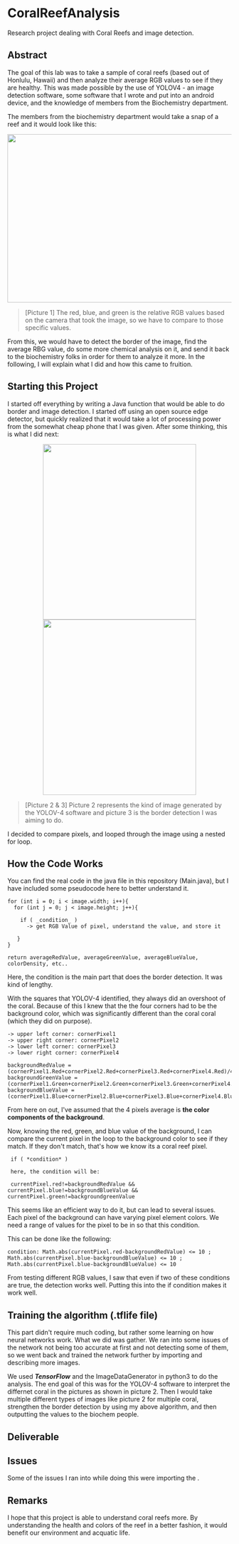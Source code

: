 # CoralReefAnalysis
Research project dealing with Coral Reefs and image detection.

## Abstract

The goal of this lab was to take a sample of coral reefs (based out of Honlulu, Hawaii) and then analyze their average RGB values to see if they are healthy. This was made possible by the use of YOLOV4 - an image detection software, some software that I wrote and put into an android device, and the knowledge of members from the Biochemistry department. 

The members from the biochemistry department would take a snap of a reef and it would look like this: 

<p align="center">
  <img 
    width="544"
    height="378"
    src="https://github.com/akhilvreddy/CoralReefAnalysis/blob/main/Mcap41.jpg"
  >
</p>

> [Picture 1] The red, blue, and green is the relative RGB values based on the camera that took the image, so we have to compare to those specific values. 

From this, we would have to detect the border of the image, find the average RBG value, do some more chemical analysis on it, and send it back to the biochemistry folks in order for them to analyze it more. In the following, I will explain what I did and how this came to fruition. 

## Starting this Project

I started off everything by writing a Java function that would be able to do border and image detection. I started off using an open source edge detector, but quickly realized that it would take a lot of processing power from the somewhat cheap phone that I was given. After some thinking, this is what I did next: 


<p align="center">
  <img 
    width="344"
    height="394"
    src="https://github.com/akhilvreddy/CoralReefAnalysis/blob/main/reefpic3.jpg"
  >
  <img 
    width="344"
    height="394"
    src="https://github.com/akhilvreddy/CoralReefAnalysis/blob/main/reefpic2.jpg"
  >
</p>

> [Picture 2 & 3] Picture 2 represents the kind of image generated by the YOLOV-4 software and picture 3 is the border detection I was aiming to do. 

I decided to compare pixels, and looped through the image using a nested for loop.

## How the Code Works
You can find the real code in the java file in this repository (Main.java), but I have included some pseudocode here to better understand it. 

```
for (int i = 0; i < image.width; i++){
  for (int j = 0; j < image.height; j++){
   
    if ( _condition_ )
      -> get RGB Value of pixel, understand the value, and store it
      
   }
}

return averageRedValue, averageGreenValue, averageBlueValue, colorDensity, etc..
```

Here, the condition is the main part that does the border detection. It was kind of lengthy. 

With the squares that YOLOV-4 identified, they always did an overshoot of the coral. Because of this I knew that the the four corners had to be the background color, which was significantly different than the coral coral (which they did on purpose). 

```
-> upper left corner: cornerPixel1
-> upper right corner: cornerPixel2
-> lower left corner: cornerPixel3
-> lower right corner: cornerPixel4

backgroundRedValue = (cornerPixel1.Red+cornerPixel2.Red+cornerPixel3.Red+cornerPixel4.Red)/4
backgroundGreenValue = (cornerPixel1.Green+cornerPixel2.Green+cornerPixel3.Green+cornerPixel4.Green)/4
backgroundBlueValue = (cornerPixel1.Blue+cornerPixel2.Blue+cornerPixel3.Blue+cornerPixel4.Blue)/4
```
From here on out, I've assumed that the 4 pixels average is ****the color components of the background****.

Now, knowing the red, green, and blue value of the background, I can compare the current pixel in the loop to the background color to see if they match. If they don't match, that's how we know its a coral reef pixel. 

```
 if ( *condition* )
 
 here, the condition will be: 
 
 currentPixel.red!=backgroundRedValue && currentPixel.blue!=backgroundBlueValue && currentPixel.green!=backgroundgreenValue
```
This seems like an efficient way to do it, but can lead to several issues. Each pixel of the background can have varying pixel element colors. We need a range of values for the pixel to be in so that this condition. 

This can be done like the following: 

```
condition: Math.abs(currentPixel.red-backgroundRedValue) <= 10 ; Math.abs(currentPixel.blue-backgroundBlueValue) <= 10 ; Math.abs(currentPixel.blue-backgroundBlueValue) <= 10
```
From testing different RGB values, I saw that even if two of these conditions are true, the detection works well. Putting this into the if condition makes it work well. 

## Training the algorithm (.tflife file)
This part didn't require much coding, but rather some learning on how neural networks work. What we did was gather. 
We ran into some issues of the network not being too accurate at first and not detecting some of them, so we went back and trained the network further by importing and describing more images.

We used _**TensorFlow**_ and the ImageDataGenerator in python3 to do the analysis. The end goal of this was for the YOLOV-4 software to interpret the differnet coral in the pictures as shown in picture 2. Then I would take multiple different types of images like picture 2 for multiple coral, strengthen the border detection by using my above algorithm, and then outputting the values to the biochem people. 

## Deliverable

## Issues 
Some of the issues I ran into while doing this were importing the . 

## Remarks 
I hope that this project is able to understand coral reefs more. By understanding the health and colors of the reef in a better fashion, it would benefit our environment and acquatic life. 
